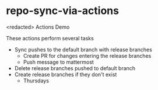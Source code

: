 # repo-sync-via-actions
&lt;redacted> Actions Demo

These actions perform several tasks

- Sync pushes to the default branch with release branches
  - Create PR for changes entering the release branches
  - Push message to mattermost
- Delete release branches pushed to default branch
- Create release branches if they don't exist
  - Thursdays

